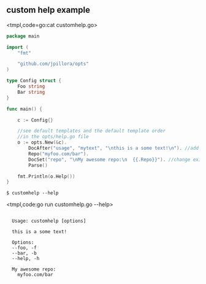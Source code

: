 ## custom help example

<tmpl,code=go:cat customhelp.go>
``` go 
package main

import (
	"fmt"

	"github.com/jpillora/opts"
)

type Config struct {
	Foo string
	Bar string
}

func main() {

	c := Config{}

	//see default templates and the default template order
	//in the opts/help.go file
	o := opts.New(&c).
		DocAfter("usage", "mytext", "\nthis is a some text!\n"). //add new entry
		Repo("myfoo.com/bar").
		DocSet("repo", "\nMy awesome repo:\n  {{.Repo}}"). //change existing entry
		Parse()

	fmt.Println(o.Help())
}
```
</tmpl>

```
$ customhelp --help
```
<tmpl,code:go run customhelp.go --help>
``` plain 

  Usage: customhelp [options]
  
  this is a some text!
  
  Options:
  --foo, -f 
  --bar, -b 
  --help, -h
  
  My awesome repo:
    myfoo.com/bar

```
</tmpl>
